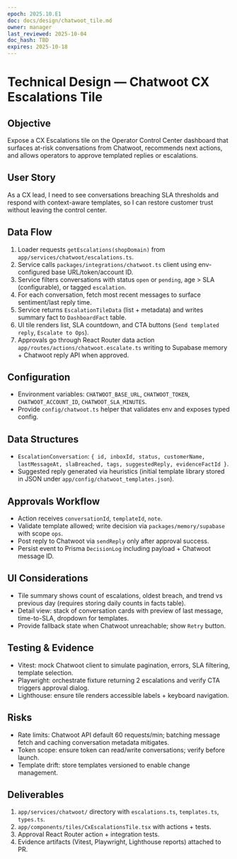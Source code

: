 ```yaml
---
epoch: 2025.10.E1
doc: docs/design/chatwoot_tile.md
owner: manager
last_reviewed: 2025-10-04
doc_hash: TBD
expires: 2025-10-18
---
```

# Technical Design — Chatwoot CX Escalations Tile

## Objective
Expose a CX Escalations tile on the Operator Control Center dashboard that surfaces at-risk conversations from Chatwoot, recommends next actions, and allows operators to approve templated replies or escalations.

## User Story
As a CX lead, I need to see conversations breaching SLA thresholds and respond with context-aware templates, so I can restore customer trust without leaving the control center.

## Data Flow
1. Loader requests `getEscalations(shopDomain)` from `app/services/chatwoot/escalations.ts`.
2. Service calls `packages/integrations/chatwoot.ts` client using env-configured base URL/token/account ID.
3. Service filters conversations with status `open` or `pending`, age > SLA (configurable), or tagged `escalation`.
4. For each conversation, fetch most recent messages to surface sentiment/last reply time.
5. Service returns `EscalationTileData` (list + metadata) and writes summary fact to `DashboardFact` table.
6. UI tile renders list, SLA countdown, and CTA buttons (`Send templated reply`, `Escalate to Ops`).
7. Approvals go through React Router data action `app/routes/actions/chatwoot.escalate.ts` writing to Supabase memory + Chatwoot reply API when approved.

## Configuration
- Environment variables: `CHATWOOT_BASE_URL`, `CHATWOOT_TOKEN`, `CHATWOOT_ACCOUNT_ID`, `CHATWOOT_SLA_MINUTES`.
- Provide `config/chatwoot.ts` helper that validates env and exposes typed config.

## Data Structures
- `EscalationConversation`: `{ id, inboxId, status, customerName, lastMessageAt, slaBreached, tags, suggestedReply, evidenceFactId }`.
- Suggested reply generated via heuristics (initial template library stored in JSON under `app/config/chatwoot_templates.json`).

## Approvals Workflow
- Action receives `conversationId`, `templateId`, `note`.
- Validate template allowed; write decision via `packages/memory/supabase` with scope `ops`.
- Post reply to Chatwoot via `sendReply` only after approval success.
- Persist event to Prisma `DecisionLog` including payload + Chatwoot message ID.

## UI Considerations
- Tile summary shows count of escalations, oldest breach, and trend vs previous day (requires storing daily counts in facts table).
- Detail view: stack of conversation cards with preview of last message, time-to-SLA, dropdown for templates.
- Provide fallback state when Chatwoot unreachable; show `Retry` button.

## Testing & Evidence
- Vitest: mock Chatwoot client to simulate pagination, errors, SLA filtering, template selection.
- Playwright: orchestrate fixture returning 2 escalations and verify CTA triggers approval dialog.
- Lighthouse: ensure tile renders accessible labels + keyboard navigation.

## Risks
- Rate limits: Chatwoot API default 60 requests/min; batching message fetch and caching conversation metadata mitigates.
- Token scope: ensure token can read/write conversations; verify before launch.
- Template drift: store templates versioned to enable change management.

## Deliverables
1. `app/services/chatwoot/` directory with `escalations.ts`, `templates.ts`, `types.ts`.
2. `app/components/tiles/CxEscalationsTile.tsx` with actions + tests.
3. Approval React Router action + integration tests.
4. Evidence artifacts (Vitest, Playwright, Lighthouse reports) attached to PR.
